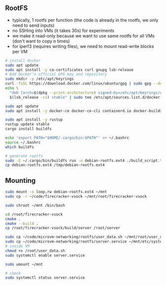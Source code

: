 ## RootFS
- typically, 1 rootfs per function (the code is already in the rootfs, we only need to send inputs)
- no SSHing into VMs (it takes 30s) for experiments
- we make it read-only because we want to use same rootfs for all VMs (don't want to copy n times)
- for iperf3 (requires writing files), we need to mount read-write blocks per VM
```bash
# install docker
sudo apt update
sudo apt install -y ca-certificates curl gnupg lsb-release
# Add Docker’s official GPG key and repository
sudo mkdir -p /etc/apt/keyrings
curl -fsSL https://download.docker.com/linux/ubuntu/gpg | sudo gpg --dearmor -o /etc/apt/keyrings/docker.gpg
echo \
  "deb [arch=$(dpkg --print-architecture) signed-by=/etc/apt/keyrings/docker.gpg] https://download.docker.com/linux/ubuntu \
  $(lsb_release -cs) stable" | sudo tee /etc/apt/sources.list.d/docker.list > /dev/null

sudo apt update
sudo apt install -y docker-ce docker-ce-cli containerd.io docker-buildx-plugin docker-compose-plugin
```
```bash
sudo apt install -y rustup
rustup update stable
cargo install buildfs

echo 'export PATH="$HOME/.cargo/bin:$PATH"' >> ~/.bashrc
source ~/.bashrc
which buildfs

# generate rootfs
sudo -E ~/.cargo/bin/buildfs run -o debian-rootfs.ext4 ./build_script.toml
cp debian-rootfs.ext4 /tmp/debian-rootfs.ext4
```

## Mounting
```bash
sudo mount -o loop,rw debian-rootfs.ext4 ~/mnt
sudo cp -r ~/code/firecracker-vsock ~/mnt/root/firecracker-vsock

sudo chroot ~/mnt /bin/bash

cd /root/firecracker-vsock
cmake .
cmake --build .
cp /root/firecracker-vsock/build/server /root/server

sudo cp ~/code/microvm-networking/rootfs/user_data.sh ~/mnt/root/user_data.sh
sudo cp ~/code/microvm-networking/rootfs/server.service ~/mnt/etc/systemd/system/server.service
# inside VM
chmod +x /root/user_data.sh
sudo systemctl enable server.service

sudo umount ~/mnt

# check
sudo systemctl status server.service
```
